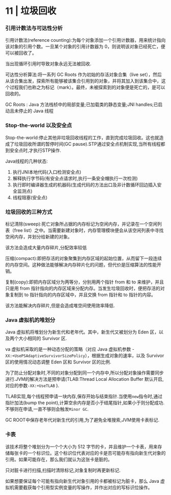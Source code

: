 # 11 | 垃圾回收

### 引用计数法与可达性分析

引用计数法(reference counting):为每个对象添加一个引用计数器，用来统计指向该对象的引用个数。一旦某个对象的引用计数器为 0，则说明该对象已经死亡，便可以被回收了。

当出现循环引用时导致对象永远无法被回收.

可达性分析算法:将一系列 GC Roots 作为初始的存活对象合集（live set），然后从该合集出发，探索所有能够被该集合引用到的对象，并将其加入到该集合中，这个过程我们也称之为标记（mark）。最终，未被探索到的对象便是死亡的，是可以回收的。

GC Roots : Java 方法栈桢中的局部变量;已加载类的静态变量;JNI handles;已启动且未停止的 Java 线程

### Stop-the-world 以及安全点

Stop-the-world:停止其他非垃圾回收线程的工作，直到完成垃圾回收。这也就造成了垃圾回收所谓的暂停时间(GC pause).STP通过安全点机制实现,当所有线程都到安全点时,才执行STP操作.

Java线程的几种状态:

1. 执行JNI本地代码(入口检测安全点)
2. 解释执行字节码(有安全点请求时,执行一条安全帽执行一次检测)
3. 执行即时编译器生成的机器码(生成代码的方法出口及非计数循环回边插入安全监测点)
4. 线程阻塞(安全点)

### 垃圾回收的三种方式

标记清除(sweep):死亡对象所占据的内存标记为空闲内存，并记录在一个空闲列表（free list）之中。当需要新建对象时，内存管理模块便会从该空闲列表中寻找空闲内存，并划分给新建的对象。

该方法会造成大量内存碎片,分配效率较低

压缩(compact):即把存活的对象聚集到内存区域的起始位置，从而留下一段连续的内存空间。这种做法能够解决内存碎片化的问题，但代价是压缩算法的性能开销。

复制(copy):即把内存区域分为两等分，分别用两个指针 from 和 to 来维护，并且只是用 from 指针指向的内存区域来分配内存。当发生垃圾回收时，便把存活的对象复制到 to 指针指向的内存区域中，并且交换 from 指针和 to 指针的内容。

该方法能解决内存碎片,但是会造成堆空间使用效率降低.



### Java 虚拟机的堆划分

Java 虚拟机将堆划分为新生代和老年代。其中，新生代又被划分为 Eden 区，以及两个大小相同的 Survivor 区.

va 虚拟机采取的是一种动态分配的策略（对应 Java 虚拟机参数 -`XX:+UsePSAdaptiveSurvivorSizePolicy`），根据生成对象的速率，以及 Survivor 区的使用情况动态调整 Eden 区和 Survivor 区的比例.

为了防止分配对象时,不同的对象分配到同一个内存中,所以分配对象操作需要同步进行.JVM的解决方法是预申请(TLAB:Thread Local Allocation Buffer 默认开启,对应的参数`-XX:+UseTLAB` ).

TLAB实现,每个线程预申请一块内存,保存开始与结束指针.当使用`new`指令时,通过指针加法(bump the point),计算空余内存是否小于结尾指针,如果小于则分配成功.不够则在申请,一直不够则会触发`Minor GC`.

GC ROOT中保存老年代对新生代的引用,为了避免全堆搜索,JVM使用卡表标记.

### 卡表

该技术将整个堆划分为一个个大小为 512 字节的卡，并且维护一个卡表，用来存储每张卡的一个标识位。这个标识位代表对应的卡是否可能存有指向新生代对象的引用。如果可能存在，那么我们就认为这张卡是脏的。

只对脏卡进行扫描,扫描时清除标记,对象复制时再更新标记.

如果想要保证每个可能有指向新生代对象引用的卡都被标记为脏卡，那么 Java 虚拟机需要截获每个引用型实例变量的写操作，并作出对应的写标识位操作。

